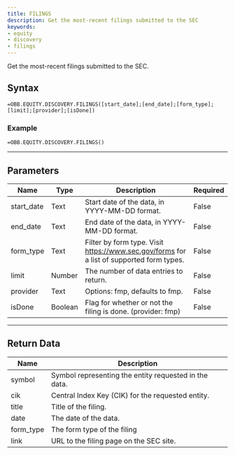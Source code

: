 ```yaml
---
title: FILINGS
description: Get the most-recent filings submitted to the SEC
keywords: 
- equity
- discovery
- filings
---
```


<!-- markdownlint-disable MD041 -->

Get the most-recent filings submitted to the SEC.

## Syntax

```excel wordwrap
=OBB.EQUITY.DISCOVERY.FILINGS([start_date];[end_date];[form_type];[limit];[provider];[isDone])
```

### Example

```excel wordwrap
=OBB.EQUITY.DISCOVERY.FILINGS()
```

---

## Parameters

| Name | Type | Description | Required |
| ---- | ---- | ----------- | -------- |
| start_date | Text | Start date of the data, in YYYY-MM-DD format. | False |
| end_date | Text | End date of the data, in YYYY-MM-DD format. | False |
| form_type | Text | Filter by form type. Visit https://www.sec.gov/forms for a list of supported form types. | False |
| limit | Number | The number of data entries to return. | False |
| provider | Text | Options: fmp, defaults to fmp. | False |
| isDone | Boolean | Flag for whether or not the filing is done. (provider: fmp) | False |

---

## Return Data

| Name | Description |
| ---- | ----------- |
| symbol | Symbol representing the entity requested in the data.  |
| cik | Central Index Key (CIK) for the requested entity.  |
| title | Title of the filing.  |
| date | The date of the data.  |
| form_type | The form type of the filing  |
| link | URL to the filing page on the SEC site.  |
